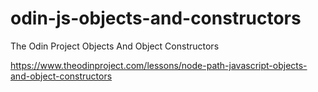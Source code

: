 # odin-js-objects-and-constructors
The Odin Project Objects And Object Constructors

https://www.theodinproject.com/lessons/node-path-javascript-objects-and-object-constructors
